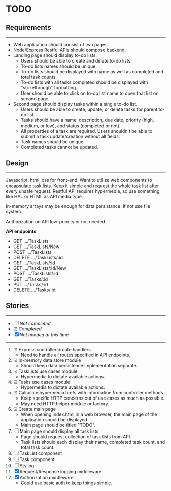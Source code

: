 # TODO

## **Requirements**
---
- Web application should consist of two pages.
- Node/Express Restful APIs should compose backend.
- Landing page should display to-do lists.
    - Users should be able to create and delete to-do lists.
    - To-do lists names should be unique.
    - To-do lists should be displayed with name as well as completed and total task counts.
    - To-do lists with all tasks completed should be displayed with "strikethrough" formatting.
    - User should be able to click on to-do list name to open that list on second page.
- Second page should display tasks within a single to-do list.
    - Users should be able to create, update, or delete tasks for parent to-do list.
    - Tasks should have a name, description, due date, priority (high, medium, or low), and status (completed or not).
    - All properties of a task are required.  Users shouldn't be able to submit a task update/creation without all fields.
    - Task names should be unique.
    - Completed tasks cannot be updated.
## **Design**
---
Javascript, html, css for front-end.  Want to utilize web components to encapsulate task lists.  Keep it simple and request the whole task list after every unsafe request.  Restful API requires hypermedia, so use something like HAL or HTML as API media type.  

In-memory arrays may be enough for data persistance.  If not use file system.

Authorization on API low-priority or not needed.

**API endpoints**
- GET .../TaskLists
- GET .../TaskLists/New
- POST .../TaskLists
- DELETE .../TaskLists/:id
- GET .../TaskLists/:id
- GET .../TaskLists/:id/New
- POST .../TaskLists/:id
- GET .../Tasks/:id
- PUT .../Tasks/:id
- DELETE .../Tasks/:id

## **Stories**
---
- ☐ *Not completed*
- ☑ *Completed*
- ☒ *Not needed at this time*
---
1. ☑ Express controllers/route handlers
    - Need to handle all routes specified in API endpoints.
1. ☑ In-memory data store module
    - Should keep data persistence implementation separate.
1. ☑ TaskLists use cases module
    - Hypermedia to dictate available actions.
1. ☑ Tasks use cases module
    - Hypermedia to dictate available actions.
1. ☑ Calculate hypermedia hrefs with information from controller methods
    - Keep specific HTTP concerns out of use cases as much as possible.
    - May need HTTP helper module or factory.
1. ☑ Create main page
    - When opening index.html in a web browser, the main page of the application should be displayed.
    - Main page should be titled "TODO".
1. ☐ Main page should display all task lists
    - Page should request collection of task lists from API.
    - Task lists should each display their name, completed task count, and total task count.
1. ☐ TaskList component
1. ☐ Task component
1. ☐ Styling
1. ☒ Request/Response logging middleware
1. ☒ Authorization middleware
    - Could use basic auth to keep things simple.